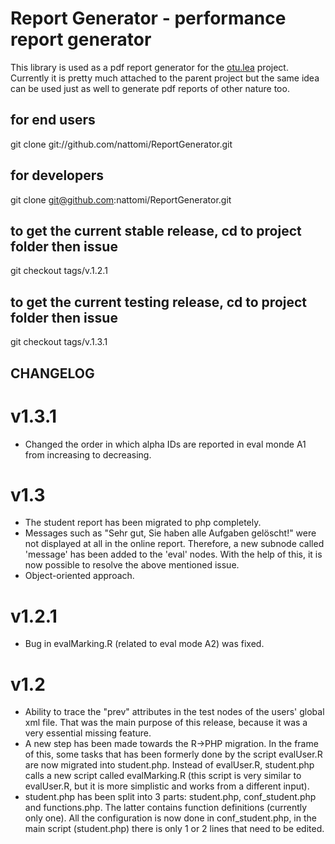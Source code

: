 # Report Generator - performance report generator

This library is used as a pdf report generator for the [otu.lea](http://otulea.uni-bremen.de/) project. Currently it is pretty much attached to the parent project but the same idea can be used just as well to generate pdf reports of other nature too.

## for end users
git clone git://github.com/nattomi/ReportGenerator.git 
## for developers
git clone git@github.com:nattomi/ReportGenerator.git
## to get the current stable release, cd to project folder then issue
git checkout tags/v.1.2.1
## to get the current testing release, cd to project folder then issue
git checkout tags/v.1.3.1


## CHANGELOG

v1.3.1
======
* Changed the order in which alpha IDs are reported in eval monde A1 from increasing to decreasing.

v1.3
====
* The student report has been migrated to php completely.
* Messages such as "Sehr gut, Sie haben alle Aufgaben gelöscht!" were not displayed at all in the online report. Therefore, a new subnode called 'message' has been added to the 'eval' nodes. With the help of this, it is now possible to resolve the above mentioned issue.
* Object-oriented approach.

v1.2.1
======
* Bug in evalMarking.R (related to eval mode A2) was fixed. 

v1.2
====
* Ability to trace the "prev" attributes in the test nodes of the users' global xml file. That was the main purpose of this release, because it was a very essential missing feature.
* A new step has been made towards the R->PHP migration. In the frame of this, some tasks  that has been formerly done by the script evalUser.R are now migrated into student.php. Instead of evalUser.R, student.php calls a new script called evalMarking.R (this script is very similar to evalUser.R, but it is more simplistic and works from a different input).
* student.php has been split into 3 parts: student.php, conf_student.php and functions.php. The latter contains function definitions (currently only one). All the configuration is now done in conf_student.php, in the main script (student.php) there is 
only 1 or 2 lines that need to be edited.
